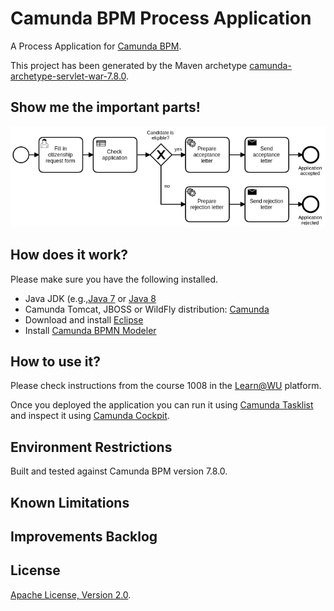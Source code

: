 # Camunda BPM Process Application
A Process Application for [Camunda BPM](http://docs.camunda.org).

This project has been generated by the Maven archetype
[camunda-archetype-servlet-war-7.8.0](http://docs.camunda.org/latest/guides/user-guide/#process-applications-maven-project-templates-archetypes).

## Show me the important parts!
![BPMN Process](src/main/resources/process.png)

## How does it work?
Please make sure you have the following installed.
  * Java JDK (e.g.,[Java 7](http://www.oracle.com/technetwork/java/javase/downloads/jdk7-downloads-1880260.html) or [Java 8](http://www.oracle.com/technetwork/pt/java/javase/downloads/jdk8-downloads-2133151.html)
  * Camunda Tomcat, JBOSS or WildFly distribution: [Camunda](http://camunda.org/download)
  * Download and install [Eclipse](http://www.eclipse.org/downloads)
  * Install [Camunda BPMN Modeler](https://camunda.org/download/modeler)

## How to use it?
Please check instructions from the course 1008 in the [Learn@WU](https://learn.wu.ac.at) platform.

Once you deployed the application you can run it using
[Camunda Tasklist](http://docs.camunda.org/latest/guides/user-guide/#tasklist)
and inspect it using
[Camunda Cockpit](http://docs.camunda.org/latest/guides/user-guide/#cockpit).

## Environment Restrictions
Built and tested against Camunda BPM version 7.8.0.

## Known Limitations

## Improvements Backlog

## License
[Apache License, Version 2.0](http://www.apache.org/licenses/LICENSE-2.0).

<!-- HTML snippet for index page
  <tr>
    <td><img src="snippets/citizenship/src/main/resources/process.png" width="100"></td>
    <td><a href="snippets/citizenship">Camunda BPM Process Application</a></td>
    <td>A Process Application for [Camunda BPM](http://docs.camunda.org).</td>
  </tr>
-->
<!-- Tweet
New @CamundaBPM example: Camunda BPM Process Application - A Process Application for [Camunda BPM](http://docs.camunda.org). https://github.com/camunda/camunda-consulting/tree/master/snippets/citizenship
-->
